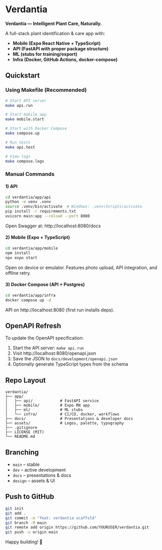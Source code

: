 # Verdantia

**Verdantia — Intelligent Plant Care, Naturally.**

A full-stack plant identification & care app with:
- **Mobile (Expo React Native + TypeScript)**
- **API (FastAPI with proper package structure)**
- **ML (stubs for training/export)**
- **Infra (Docker, GitHub Actions, docker-compose)**

## Quickstart

### Using Makefile (Recommended)
```bash
# Start API server
make api.run

# Start mobile app
make mobile.start

# Start with Docker Compose
make compose.up

# Run tests
make api.test

# View logs
make compose.logs
```

### Manual Commands

#### 1) API
```bash
cd verdantia/app/api
python -m venv .venv
source .venv/bin/activate  # Windows: .venv\Scripts\activate
pip install -r requirements.txt
uvicorn main:app --reload --port 8080
```
Open Swagger at: http://localhost:8080/docs

#### 2) Mobile (Expo + TypeScript)
```bash
cd verdantia/app/mobile
npm install
npx expo start
```
Open on device or emulator. Features photo upload, API integration, and offline retry.

#### 3) Docker Compose (API + Postgres)
```bash
cd verdantia/app/infra
docker compose up -d
```
API on http://localhost:8080 (first run installs deps).

## OpenAPI Refresh

To update the OpenAPI specification:

1. Start the API server: `make api.run`
2. Visit http://localhost:8080/openapi.json
3. Save the JSON to `docs/development/openapi.json`
4. Optionally generate TypeScript types from the schema

## Repo Layout
```
verdantia/
├── app/
│   ├── api/            # FastAPI service
│   ├── mobile/         # Expo RN app
│   ├── ml/             # ML stubs
│   └── infra/          # CI/CD, docker, workflows
├── docs/               # Presentations & developer docs
├── assets/             # Logos, palette, typography
├── .gitignore
├── LICENSE (MIT)
└── README.md
```

## Branching
- `main` – stable
- `dev` – active development
- `docs` – presentations & docs
- `design` – assets & UI

## Push to GitHub
```bash
git init
git add .
git commit -m "feat: verdantia scaffold"
git branch -M main
git remote add origin https://github.com/YOURUSER/verdantia.git
git push -u origin main
```

Happy building! 🌿
